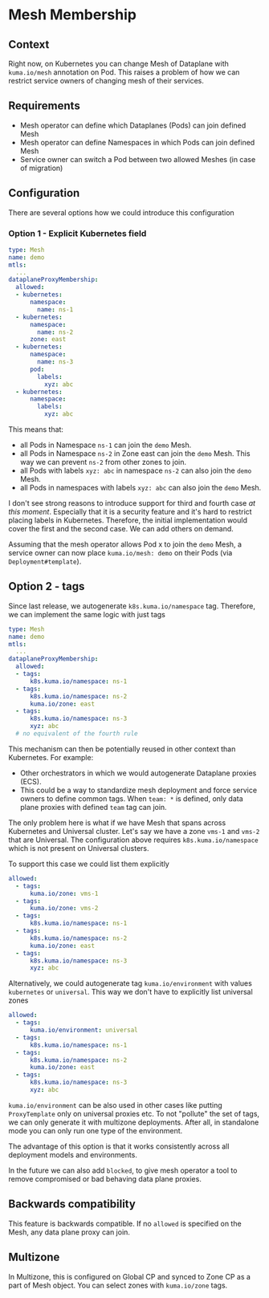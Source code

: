 # Mesh Membership

## Context

Right now, on Kubernetes you can change Mesh of Dataplane with `kuma.io/mesh` annotation on Pod.
This raises a problem of how we can restrict service owners of changing mesh of their services.

## Requirements

* Mesh operator can define which Dataplanes (Pods) can join defined Mesh
* Mesh operator can define Namespaces in which Pods can join defined Mesh
* Service owner can switch a Pod between two allowed Meshes (in case of migration)

## Configuration

There are several options how we could introduce this configuration

### Option 1 - Explicit Kubernetes field

```yaml
type: Mesh
name: demo
mtls:
  ...
dataplaneProxyMembership:
  allowed:
  - kubernetes:
      namespace:
        name: ns-1
  - kubernetes:
      namespace:
        name: ns-2
      zone: east 
  - kubernetes:  
      namespace:
        name: ns-3
      pod:
        labels:
          xyz: abc
  - kubernetes:
      namespace:
        labels:
          xyz: abc
```

This means that:
* all Pods in Namespace `ns-1` can join the `demo` Mesh.
* all Pods in Namespace `ns-2` in Zone east can join the `demo` Mesh.
  This way we can prevent `ns-2` from other zones to join.
* all Pods with labels `xyz: abc` in namespace `ns-2` can also join the `demo` Mesh.
* all Pods in namespaces with labels `xyz: abc` can also join the `demo` Mesh.

I don't see strong reasons to introduce support for third and fourth case *at this moment*.
Especially that it is a security feature and it's hard to restrict placing labels in Kubernetes.
Therefore, the initial implementation would cover the first and the second case. We can add others on demand.

Assuming that the mesh operator allows Pod x to join the `demo` Mesh, a service owner can now place `kuma.io/mesh: demo` on their Pods (via `Deployment#template`).

## Option 2 - tags

Since last release, we autogenerate `k8s.kuma.io/namespace` tag. Therefore, we can implement the same logic with just tags

```yaml
type: Mesh
name: demo
mtls:
  ...
dataplaneProxyMembership:
  allowed:
  - tags:
      k8s.kuma.io/namespace: ns-1
  - tags:
      k8s.kuma.io/namespace: ns-2
      kuma.io/zone: east
  - tags:
      k8s.kuma.io/namespace: ns-3
      xyz: abc
  # no equivalent of the fourth rule
```

This mechanism can then be potentially reused in other context than Kubernetes. For example:
* Other orchestrators in which we would autogenerate Dataplane proxies (ECS).
* This could be a way to standardize mesh deployment and force service owners to define common tags.
  When `team: *` is defined, only data plane proxies with defined `team` tag can join.

The only problem here is what if we have Mesh that spans across Kubernetes and Universal cluster.
Let's say we have a zone `vms-1` and `vms-2` that are Universal.
The configuration above requires `k8s.kuma.io/namespace` which is not present on Universal clusters.

To support this case we could list them explicitly
```yaml
allowed:
  - tags:
      kuma.io/zone: vms-1
  - tags:
      kuma.io/zone: vms-2
  - tags:
      k8s.kuma.io/namespace: ns-1
  - tags:
      k8s.kuma.io/namespace: ns-2
      kuma.io/zone: east
  - tags:
      k8s.kuma.io/namespace: ns-3
      xyz: abc
```

Alternatively, we could autogenerate tag `kuma.io/environment` with values `kubernetes` or `universal`.
This way we don't have to explicitly list universal zones
```yaml
allowed:
  - tags:
      kuma.io/environment: universal
  - tags:
      k8s.kuma.io/namespace: ns-1
  - tags:
      k8s.kuma.io/namespace: ns-2
      kuma.io/zone: east
  - tags:
      k8s.kuma.io/namespace: ns-3
      xyz: abc
```

`kuma.io/environment` can be also used in other cases like putting `ProxyTemplate` only on universal proxies etc.
To not "pollute" the set of tags, we can only generate it with multizone deployments.
After all, in standalone mode you can only run one type of the environment.

The advantage of this option is that it works consistently across all deployment models and environments.

In the future we can also add `blocked`, to give mesh operator a tool to remove compromised or bad behaving data plane proxies.

## Backwards compatibility

This feature is backwards compatible. If no `allowed` is specified on the Mesh, any data plane proxy can join.

## Multizone

In Multizone, this is configured on Global CP and synced to Zone CP as a part of Mesh object.
You can select zones with `kuma.io/zone` tags.
